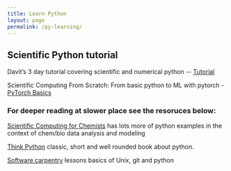 ```yaml
---
title: Learn Python
layout: page
permalink: /py-learning/
---
```


## Scientific Python tutorial
Davit’s 3 day tutorial covering scientific and numerical python -- [Tutorial](https://dpotoyan.github.io/Statmech4ChemBio/labs/py-lab/intro.html)

Scientific Computing From Scratch: From basic python to ML with pytorch - [PyTorch Basics](https://pytorch.org/tutorials/)


### For deeper reading at slower place see the resoruces below:
[Scientific Computing for Chemists](https://weisscharlesj.github.io/SciCompforChemists/notebooks/introduction/intro.html#) has lots more of python examples in the context of chem/bio data analysis and modeling

[Think Python](https://allendowney.github.io/ThinkPython/) classic, short and well rounded book about python.

[Software carpentry](https://software-carpentry.org/lessons/) lessons basics of Unix, git and python

